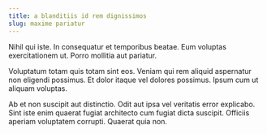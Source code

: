 ```yaml
---
title: a blanditiis id rem dignissimos
slug: maxime pariatur
---
```


Nihil qui iste. In consequatur et temporibus beatae. Eum voluptas exercitationem ut. Porro mollitia aut pariatur.

Voluptatum totam quis totam sint eos. Veniam qui rem aliquid aspernatur non eligendi possimus. Et dolor itaque vel dolores possimus. Ipsum cum ut aliquam voluptas.

Ab et non suscipit aut distinctio. Odit aut ipsa vel veritatis error explicabo. Sint iste enim quaerat fugiat architecto cum fugiat dicta suscipit. Officiis aperiam voluptatem corrupti. Quaerat quia non.
